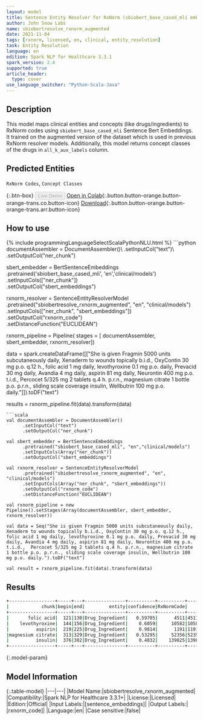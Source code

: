 ```yaml
---
layout: model
title: Sentence Entity Resolver for RxNorm (sbiobert_base_cased_mli embeddings)
author: John Snow Labs
name: sbiobertresolve_rxnorm_augmented
date: 2021-11-04
tags: [rxnorm, licensed, en, clinical, entity_resolution]
task: Entity Resolution
language: en
edition: Spark NLP for Healthcare 3.3.1
spark_version: 2.4
supported: true
article_header:
  type: cover
use_language_switcher: "Python-Scala-Java"
---
```


## Description

This model maps clinical entities and concepts (like drugs/ingredients) to RxNorm codes using `sbiobert_base_cased_mli` Sentence Bert Embeddings. It trained on the augmented version of the dataset which is used in previous RxNorm resolver models. Additionally, this model returns concept classes of the drugs in `all_k_aux_labels` column.

## Predicted Entities

`RxNorm Codes`, `Concept Classes`

{:.btn-box}
<button class="button button-orange" disabled>Live Demo</button>
[Open in Colab](https://colab.research.google.com/github/JohnSnowLabs/spark-nlp-workshop/blob/master/tutorials/Certification_Trainings/Healthcare/3.Clinical_Entity_Resolvers.ipynb){:.button.button-orange.button-orange-trans.co.button-icon}
[Download](https://s3.amazonaws.com/auxdata.johnsnowlabs.com/clinical/models/sbiobertresolve_rxnorm_augmented_en_3.3.1_2.4_1636032568821.zip){:.button.button-orange.button-orange-trans.arr.button-icon}

## How to use



<div class="tabs-box" markdown="1">
{% include programmingLanguageSelectScalaPythonNLU.html %}
```python
documentAssembler = DocumentAssembler()\
      .setInputCol("text")\
      .setOutputCol("ner_chunk")

sbert_embedder = BertSentenceEmbeddings\
      .pretrained('sbiobert_base_cased_mli', 'en','clinical/models')\
      .setInputCols(["ner_chunk"])\
      .setOutputCol("sbert_embeddings")
    
rxnorm_resolver = SentenceEntityResolverModel\
      .pretrained("sbiobertresolve_rxnorm_augmented", "en", "clinical/models")\
      .setInputCols(["ner_chunk", "sbert_embeddings"])\
      .setOutputCol("rxnorm_code")\
      .setDistanceFunction("EUCLIDEAN")

rxnorm_pipeline = Pipeline(
    stages = [
        documentAssembler,
        sbert_embedder,
        rxnorm_resolver])

data = spark.createDataFrame([["She is given Fragmin 5000 units subcutaneously daily, Xenaderm to wounds topically b.i.d., OxyContin 30 mg p.o. q.12 h., folic acid 1 mg daily, levothyroxine 0.1 mg p.o. daily, Prevacid 30 mg daily, Avandia 4 mg daily, aspirin 81 mg daily, Neurontin 400 mg p.o. t.i.d., Percocet 5/325 mg 2 tablets q.4 h. p.r.n., magnesium citrate 1 bottle p.o. p.r.n., sliding scale coverage insulin, Wellbutrin 100 mg p.o. daily."]]).toDF("text")

results = rxnorm_pipeline.fit(data).transform(data)
```
```scala
val documentAssembler = DocumentAssembler()
      .setInputCol("text")
      .setOutputCol("ner_chunk")

val sbert_embedder = BertSentenceEmbeddings
      .pretrained("sbiobert_base_cased_mli", "en","clinical/models")
      .setInputCols(Array("ner_chunk")) 
      .setOutputCol("sbert_embeddings")
    
val rxnorm_resolver = SentenceEntityResolverModel
      .pretrained("sbiobertresolve_rxnorm_augmented", "en", "clinical/models") 
      .setInputCols(Array("ner_chunk", "sbert_embeddings"))
      .setOutputCol("rxnorm_code")
      .setDistanceFunction("EUCLIDEAN")

val rxnorm_pipeline = new Pipeline().setStages(Array(documentAssembler, sbert_embedder, rxnorm_resolver))

val data = Seq("She is given Fragmin 5000 units subcutaneously daily, Xenaderm to wounds topically b.i.d., OxyContin 30 mg p.o. q.12 h., folic acid 1 mg daily, levothyroxine 0.1 mg p.o. daily, Prevacid 30 mg daily, Avandia 4 mg daily, aspirin 81 mg daily, Neurontin 400 mg p.o. t.i.d.,  Percocet 5/325 mg 2 tablets q.4 h. p.r.n., magnesium citrate 1 bottle p.o. p.r.n., sliding scale coverage insulin, Wellbutrin 100 mg p.o. daily.").toDF("text")

val result = rxnorm_pipeline.fit(data).transform(data)
```
</div>

## Results

```bash
+-----------------+-----+---+---------------+----------+----------+--------------------------------------------------+--------------------------------------------------+--------------------------------------------------+
|            chunk|begin|end|         entity|confidence|RxNormCode|                                         all_codes|                                       resolutions|                                     Concept Class|
+-----------------+-----+---+---------------+----------+----------+--------------------------------------------------+--------------------------------------------------+--------------------------------------------------+
|       folic acid|  121|130|Drug_Ingredient|   0.59705|      4511|4511:::1162058:::1162059:::62356:::1376005:::54...|folic acid:::folic acid oral product:::folic ac...|Ingredient:::Clinical Dose Group:::Clinical Dos...|
|    levothyroxine|  144|156|Drug_Ingredient|    0.6059|     10582|10582:::1868004:::40144:::1602753:::1602745:::2...|levothyroxine:::levothyroxine injection:::levot...|Ingredient:::Clinical Drug Form:::Precise Ingre...|
|          aspirin|  219|225|Drug_Ingredient|    0.9814|      1191|1191:::405403:::218266:::1154070:::215568:::202...|aspirin:::ysp aspirin:::med aspirin:::aspirin p...|Ingredient:::Brand Name:::Brand Name:::Clinical...|
|magnesium citrate|  313|329|Drug_Ingredient|   0.53295|     52356|52356:::29155:::1314220:::1006900:::52358:::291...|magnesium citrate:::magnesium carbonate:::magne...|Ingredient:::Ingredient:::Precise Ingredient:::...|
|          insulin|  376|382|Drug_Ingredient|    0.4832|    139825|139825:::1740938:::274783:::86009:::1605101:::5...|insulin detemir:::insulin argine:::insulin glar...|Ingredient:::Ingredient:::Ingredient:::Ingredie...|
+-----------------+-----+---+---------------+----------+----------+--------------------------------------------------+--------------------------------------------------+--------------------------------------------------+

```

{:.model-param}
## Model Information

{:.table-model}
|---|---|
|Model Name:|sbiobertresolve_rxnorm_augmented|
|Compatibility:|Spark NLP for Healthcare 3.3.1+|
|License:|Licensed|
|Edition:|Official|
|Input Labels:|[sentence_embeddings]|
|Output Labels:|[rxnorm_code]|
|Language:|en|
|Case sensitive:|false|